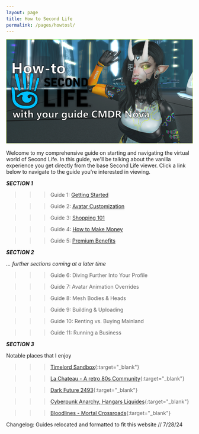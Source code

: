 ```yaml
---
layout: page
title: How to Second Life
permalink: /pages/howtosl/
---
```

![the main banner for HowtoSL, featuring my Second Life avatar.](/img/howtosl/banners/main.png)

Welcome to my comprehensive guide on starting and navigating the virtual world of Second Life. In this guide, we'll be talking about the vanilla experience you get directly from the base Second Life viewer. Click a link below to navigate to the guide you're interested in viewing.

***SECTION 1***

> > > Guide 1: [Getting Started](/guides/guide1)

> > > Guide 2: [Avatar Customization](/guides/avatar)

> > > Guide 3: [Shopping 101](/guides/shopping)

> > > Guide 4: [How to Make Money](/guides/money)

> > > Guide 5: [Premium Benefits](/guides/premium)

***SECTION 2***

*... further sections coming at a later time*

> > > Guide 6: Diving Further Into Your Profile

> > > Guide 7: Avatar Animation Overrides

> > > Guide 8: Mesh Bodies & Heads

> > > Guide 9: Building & Uploading

> > > Guide 10: Renting vs. Buying Mainland

> > > Guide 11: Running a Business

***SECTION 3***

Notable places that I enjoy

> > > [Timelord Sandbox](https://maps.secondlife.com/secondlife/Mount%20Olympus/131/128/22){:target="_blank"}

> > > [La Chateau - A retro 80s Community](http://maps.secondlife.com/secondlife/Le%20Chateau/13/80/32){:target="_blank"}

> > > [Dark Future 2493](https://maps.secondlife.com/secondlife/Esperia/239/164/4086){:target="_blank"}

> > > [Cyberpunk Anarchy, Hangars Liquides](https://maps.secondlife.com/secondlife/Hangars%20Liquides/135/139/77){:target="_blank"}

> > > [Bloodlines - Mortal Crossroads](https://maps.secondlife.com/secondlife/Bloodlines%20Midland/125/128/241){:target="_blank"} 

Changelog: Guides relocated and formatted to fit this website // 7/28/24